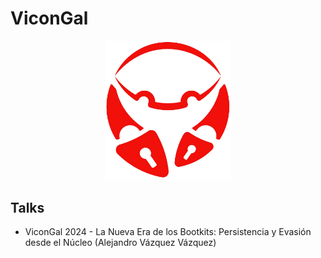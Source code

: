 # ViconGal

<p align="center">
  <img width="40%" src="Images/VICON_Logo_New.png">
</p>

## Talks
* ViconGal 2024 - La Nueva Era de los Bootkits: Persistencia y Evasión desde el Núcleo (Alejandro Vázquez Vázquez)

